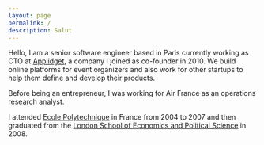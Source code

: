 ```yaml
---
layout: page
permalink: /
description: Salut
---
```


Hello, I am a senior software engineer based in Paris currently working as CTO at [Applidget](http://applidget.com), a company I joined as co-founder in 2010. We build online platforms for event organizers and also work for other startups to help them define and develop their products.

Before being an entrepreneur, I was working for Air France as an operations research analyst. 

I attended  [Ecole Polytechnique](http://www.polytechnique.edu/) in France from 2004 to 2007 and then graduated from the [London School of Economics and Political Science](http://www.lse.ac.uk/home.aspx) in 2008. 

